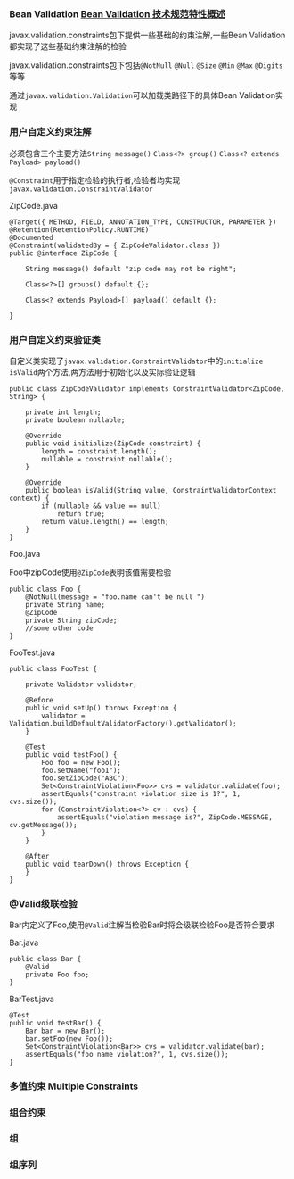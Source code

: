 ### Bean Validation [Bean Validation 技术规范特性概述](http://www.ibm.com/developerworks/cn/java/j-lo-beanvalid/)

javax.validation.constraints包下提供一些基础的约束注解,一些Bean Validation都实现了这些基础约束注解的检验

javax.validation.constraints包下包括`@NotNull` `@Null` `@Size` `@Min` `@Max` `@Digits`等等

通过`javax.validation.Validation`可以加载类路径下的具体Bean Validation实现

### 用户自定义约束注解

必须包含三个主要方法`String message()` `Class<?> group()` `Class<? extends Payload> payload()`

`@Constraint`用于指定检验的执行者,检验者均实现`javax.validation.ConstraintValidator`

ZipCode.java

	@Target({ METHOD, FIELD, ANNOTATION_TYPE, CONSTRUCTOR, PARAMETER })
	@Retention(RetentionPolicy.RUNTIME)
	@Documented
	@Constraint(validatedBy = { ZipCodeValidator.class })
	public @interface ZipCode {
	
	    String message() default "zip code may not be right";
	
	    Class<?>[] groups() default {};
	
	    Class<? extends Payload>[] payload() default {};
	    
	}

### 用户自定义约束验证类

自定义类实现了`javax.validation.ConstraintValidator`中的`initialize` `isValid`两个方法,两方法用于初始化以及实际验证逻辑

	public class ZipCodeValidator implements ConstraintValidator<ZipCode, String> {

		private int length;
		private boolean nullable;
		
		@Override
		public void initialize(ZipCode constraint) {
			length = constraint.length();
			nullable = constraint.nullable();
		}
	
		@Override
		public boolean isValid(String value, ConstraintValidatorContext context) {
			if (nullable && value == null)
				return true;
			return value.length() == length;
		}
	}

Foo.java

Foo中zipCode使用`@ZipCode`表明该值需要检验

	public class Foo {
		@NotNull(message = "foo.name can't be null ")
		private String name;
		@ZipCode
		private String zipCode;
		//some other code
	}	

FooTest.java

	public class FooTest {
		
		private Validator validator; 
		
		@Before
		public void setUp() throws Exception {
			validator = Validation.buildDefaultValidatorFactory().getValidator();
		}
	
		@Test
		public void testFoo() {
			Foo foo = new Foo();
			foo.setName("foo1");
			foo.setZipCode("ABC");
			Set<ConstraintViolation<Foo>> cvs = validator.validate(foo);
			assertEquals("constraint violation size is 1?", 1, cvs.size());
			for (ConstraintViolation<?> cv : cvs) {
				assertEquals("violation message is?", ZipCode.MESSAGE, cv.getMessage());
			}
		}
	
		@After
		public void tearDown() throws Exception {
		}
	}

### @Valid级联检验

Bar内定义了Foo,使用`@Valid`注解当检验Bar时将会级联检验Foo是否符合要求

Bar.java

	public class Bar {
		@Valid
		private Foo foo;
	}

BarTest.java
	
	@Test
	public void testBar() {
		Bar bar = new Bar();
		bar.setFoo(new Foo());
		Set<ConstraintViolation<Bar>> cvs = validator.validate(bar);
		assertEquals("foo name violation?", 1, cvs.size());
	}
	
### 多值约束 Multiple Constraints

### 组合约束

### 组

### 组序列
	